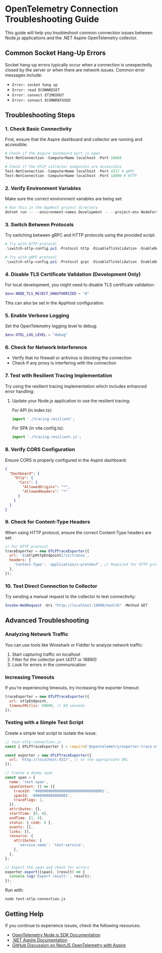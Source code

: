 # OpenTelemetry Connection Troubleshooting Guide

This guide will help you troubleshoot common connection issues between Node.js applications and the .NET Aspire OpenTelemetry collector.

## Common Socket Hang-Up Errors

Socket hang-up errors typically occur when a connection is unexpectedly closed by the server or when there are network issues. Common error messages include:

- `Error: socket hang up`
- `Error: read ECONNRESET`
- `Error: connect ETIMEDOUT`
- `Error: connect ECONNREFUSED`

## Troubleshooting Steps

### 1. Check Basic Connectivity

First, ensure that the Aspire dashboard and collector are running and accessible:

```powershell
# Check if the Aspire dashboard port is open
Test-NetConnection -ComputerName localhost -Port 18888

# Check if the OTLP collector endpoints are accessible
Test-NetConnection -ComputerName localhost -Port 4317 # gRPC
Test-NetConnection -ComputerName localhost -Port 18890 # HTTP
```

### 2. Verify Environment Variables

Make sure the correct environment variables are being set:

```powershell
# Run this in the AppHost project directory
dotnet run -- --environment-names Development -- --project-env NodeFortuneApi:OTEL_EXPORTER_OTLP_ENDPOINT=http://localhost:4317
```

### 3. Switch Between Protocols

Try switching between gRPC and HTTP protocols using the provided script:

```powershell
# Try with HTTP protocol
.\switch-otlp-config.ps1 -Protocol http -DisableTlsValidation -EnableDebugLogging

# Try with gRPC protocol
.\switch-otlp-config.ps1 -Protocol grpc -DisableTlsValidation -EnableDebugLogging
```

### 4. Disable TLS Certificate Validation (Development Only)

For local development, you might need to disable TLS certificate validation:

```powershell
$env:NODE_TLS_REJECT_UNAUTHORIZED = "0"
```

This can also be set in the AppHost configuration.

### 5. Enable Verbose Logging

Set the OpenTelemetry logging level to debug:

```powershell
$env:OTEL_LOG_LEVEL = "debug"
```

### 6. Check for Network Interference

- Verify that no firewall or antivirus is blocking the connection
- Check if any proxy is interfering with the connection

### 7. Test with Resilient Tracing Implementation

Try using the resilient tracing implementation which includes enhanced error handling:

1. Update your Node.js application to use the resilient tracing:

   For API (in index.ts):
   ```typescript
   import './tracing-resilient';
   ```

   For SPA (in vite.config.ts):
   ```typescript
   import './tracing-resilient.js';
   ```

### 8. Verify CORS Configuration

Ensure CORS is properly configured in the Aspire dashboard:

```json
{
  "Dashboard": {
    "Otlp": {
      "Cors": {
        "AllowedOrigins": "*",
        "AllowedHeaders": "*"
      }
    }
  }
}
```

### 9. Check for Content-Type Headers

When using HTTP protocol, ensure the correct Content-Type headers are set:

```javascript
// For HTTP protocol
traceExporter = new OTLPTraceExporter({
  url: `${otlpHttpEndpoint}/v1/traces`,
  headers: {
    'Content-Type': 'application/x-protobuf', // Required for HTTP protocol
  },
});
```

### 10. Test Direct Connection to Collector

Try sending a manual request to the collector to test connectivity:

```powershell
Invoke-WebRequest -Uri "http://localhost:18890/health" -Method GET
```

## Advanced Troubleshooting

### Analyzing Network Traffic

You can use tools like Wireshark or Fiddler to analyze network traffic:

1. Start capturing traffic on localhost
2. Filter for the collector port (4317 or 18890)
3. Look for errors in the communication

### Increasing Timeouts

If you're experiencing timeouts, try increasing the exporter timeout:

```javascript
traceExporter = new OTLPTraceExporter({
  url: otlpEndpoint,
  timeoutMillis: 60000, // 60 seconds
});
```

### Testing with a Simple Test Script

Create a simple test script to isolate the issue:

```javascript
// test-otlp-connection.js
const { OTLPTraceExporter } = require('@opentelemetry/exporter-trace-otlp-proto');

const exporter = new OTLPTraceExporter({
  url: 'http://localhost:4317', // or the appropriate URL
});

// Create a dummy span
const span = {
  name: 'test-span',
  spanContext: () => ({
    traceId: '00000000000000000000000000000001',
    spanId: '0000000000000001',
    traceFlags: 1,
  }),
  attributes: {},
  startTime: [0, 0],
  endTime: [1, 0],
  status: { code: 0 },
  events: [],
  links: [],
  resource: {
    attributes: {
      'service.name': 'test-service',
    },
  },
};

// Export the span and check for errors
exporter.export([span], (result) => {
  console.log('Export result:', result);
});
```

Run with:
```
node test-otlp-connection.js
```

## Getting Help

If you continue to experience issues, check the following resources:

- [OpenTelemetry Node.js SDK Documentation](https://opentelemetry.io/docs/instrumentation/js/getting-started/nodejs/)
- [.NET Aspire Documentation](https://learn.microsoft.com/en-us/dotnet/aspire/)
- [GitHub Discussion on NextJS OpenTelemetry with Aspire](https://github.com/dotnet/aspire/discussions/5304)
